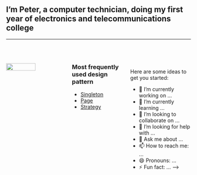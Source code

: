 ## I’m Peter, a computer technician, doing my first year of electronics and telecommunications college
____

<br>
<br>
<br>

<div style="display:flex"> 
    <img src="https://drive.google.com/uc?export=view&id=1TGGfel3FvbYK04BohwmQxeHZHU0oHJA5" style="width: 50%">
    <div style="width:50%; padding-left: 20px;">
        <h3 style="margin-top:0px">Most frequently used design pattern</h3>
        <ul>
            <li><a href="https://refactoring.guru/design-patterns/singleton">Singleton</a></li>
            <li><a href="https://medium.com/angular-in-depth/the-page-pattern-9f437ec99d7b">Page</a>
            <li><a href="https://refactoring.guru/design-patterns/strategy">Strategy</a></li>
        <ul>
    </div>
<div/>

Here are some ideas to get you started:

- 🔭 I’m currently working on ...
- 🌱 I’m currently learning ...
- 👯 I’m looking to collaborate on ...
- 🤔 I’m looking for help with ...
- 💬 Ask me about ...
- 📫 How to reach me: ...
- 😄 Pronouns: ...
- ⚡ Fun fact: ...
-->
